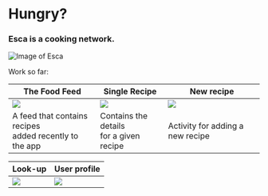  # Hungry?
 ### Esca is a cooking network.
 
![Image of Esca](https://user-images.githubusercontent.com/12183061/28490839-40840324-6ee4-11e7-8b77-5c87a3f3c33e.png)

Work so far:<br/>


The Food Feed | Single Recipe| New recipe
------------ | -------------| -------------
<img src="https://user-images.githubusercontent.com/12183061/28490788-e67e98ea-6ee2-11e7-9821-71641666a68b.png"/> | <img src="https://user-images.githubusercontent.com/12183061/28490789-e7e6128a-6ee2-11e7-883f-7a834ae14df3.png"/> | <img src="https://user-images.githubusercontent.com/12183061/28247695-e0ca5e04-6a35-11e7-940b-58f8f0de2c78.png"/>
A feed that contains recipes <br/>added recently to the app  | Contains the details <br/>for a given recipe | Activity for adding a new recipe

Look-up | User profile
------------ | -------------
<img src="https://user-images.githubusercontent.com/12183061/28490790-eab0ce60-6ee2-11e7-9a66-20c8b0e58e37.png"/> | <img src="https://user-images.githubusercontent.com/12183061/27520262-66ba4e20-59f6-11e7-853c-6f59f56af808.png"/>

